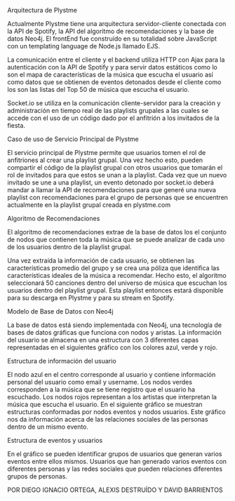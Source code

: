 
Arquitectura de Plystme

Actualmente Plystme tiene una arquitectura servidor-cliente conectada con la API de Spotify, la API del algoritmo de recomendaciones y la base de datos Neo4j. El frontEnd fue construído en su totalidad sobre JavaScript con un templating language de Node.js llamado EJS. 

La comunicación entre el cliente y el backend utiliza HTTP con Ajax para la autenticación con la API de Spotify y para servir datos estáticos como lo son el mapa de características de la música que escucha el usuario así como datos que se obtienen de eventos detonados desde el cliente como los son las listas del Top 50 de música que escucha el usuario. 

Socket.io se utiliza en la comunicación cliente-servidor para la creación y administración en tiempo real de las playlists grupales a las cuales se accede con el uso de un código dado por el anfitrión a los invitados de la fiesta.


Caso de uso de Servicio Principal de Plystme

El servicio principal de Plystme permite que usuarios tomen el rol de anfitriones al crear una playlist grupal. Una vez hecho esto, pueden compartir el código de la playlist grupal con otros usuarios que tomarán el rol de invitados para que estos se unan a la playlist. Cada vez que un nuevo invitado se une a una playlist, un evento detonado por socket.io deberá mandar a llamar la API de recomendaciones para que generé una nueva playlist con recomendaciones para el grupo de personas que se encuentren actualmente en la playlist grupal creada en plystme.com

Algoritmo de Recomendaciones

El algoritmo de recomendaciones extrae de la base de datos los el conjunto de nodos que contienen toda la música que se puede analizar de cada uno de los usuarios dentro de la playlist grupal.

Una vez extraída la información de cada usuario, se obtienen las características promedio del grupo y se crea una póliza que identifica las características ideales de la música a recomendar. Hecho esto, el algoritmo seleccionará 50 canciones dentro del universo de música que escuchan los usuarios dentro del playlist grupal. Esta playlist entonces estará disponible para su descarga en Plystme y para su stream en Spotify.

Modelo de Base de Datos con Neo4j

La base de datos está siendo implementada con Neo4j, una tecnología de bases de datos gráficas que funciona con nodos y aristas. La información del usuario se almacena en una estructura con 3 diferentes capas representadas en el siguientes gráfico con los colores azul, verde y rojo.


Estructura de información del usuario

El nodo azul en el centro corresponde al usuario y contiene información personal del usuario como email y username. Los nodos verdes corresponden a la música que se tiene registro que el usuario ha escuchado. Los nodos rojos representan a los artistas que interpretan la música que escucha el usuario. 
En el siguiente gráfico se muestran estructuras conformadas por nodos eventos y nodos usuarios. Este gráfico nos da información acerca de las relaciones sociales de las personas dentro de un mismo evento. 


Estructura de eventos y usuarios

En el gráfico se pueden identificar grupos de usuarios que generan varios eventos entre ellos mismos. Usuarios que han generado varios eventos con diferentes personas y las redes sociales que pueden relaciones diferentes grupos de personas.


POR DIEGO IGNACIO ORTEGA, ALEXIS DESTRUÍDO Y DAVID BARRIENTOS
